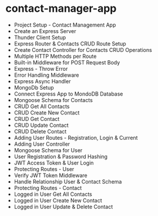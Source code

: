 # contact-manager-app

- Project Setup - Contact Management App
- Create an Express Server
- Thunder Client Setup
- Express Router & Contacts CRUD Route Setup
- Create Contact Controller for Contacts CRUD Operations
- Multiple HTTP Methods per Route
- Built-in Middleware for POST Request Body
- Express - Throw Error
- Error Handling Middleware
- Express Async Handler
- MongoDb Setup
- Connect Express App to MondoDB Database
- Mongoose Schema for Contacts
- CRUD Get All Contacts
- CRUD Create New Contact
- CRUD Get Contact
- CRUD Update Contact
- CRUD Delete Contact
- Adding User Routes - Registration, Login & Current
- Adding User Controller
- Mongoose Schema for User
- User Registration & Password Hashing
- JWT Access Token & User Login 
- Protecting Routes - User
- Verify JWT Token Middleware
- Handle Relationship User & Contact Schema
- Protecting Routes - Contact
- Logged in User Get All Contacts 
- Logged in User Create New Contact 
- Logged in User Update & Delete Contact 
